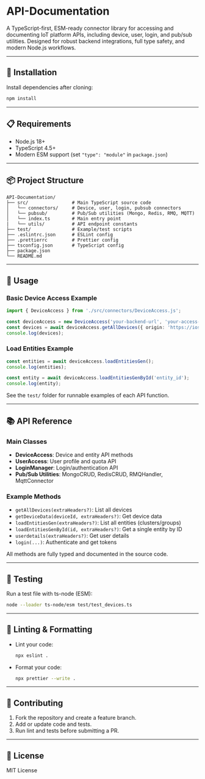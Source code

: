 # API-Documentation

A TypeScript-first, ESM-ready connector library for accessing and documenting IoT platform APIs, including device, user, login, and pub/sub utilities. Designed for robust backend integrations, full type safety, and modern Node.js workflows.

---

## 🚀 Installation

Install dependencies after cloning:

```bash
npm install
```

---

## 📋 Requirements

- Node.js 18+
- TypeScript 4.5+
- Modern ESM support (set `"type": "module"` in `package.json`)

---

## 📦 Project Structure

```
API-Documentation/
├── src/                # Main TypeScript source code
│   └── connectors/     # Device, user, login, pubsub connectors
│   └── pubsub/         # Pub/Sub utilities (Mongo, Redis, RMQ, MQTT)
│   └── index.ts        # Main entry point
|   └── utils/          # API endpoint constants
├── test/               # Example/test scripts
├── .eslintrc.json      # ESLint config
├── .prettierrc         # Prettier config
├── tsconfig.json       # TypeScript config
├── package.json
└── README.md
```

---

## 🔧 Usage

### Basic Device Access Example

```typescript
import { DeviceAccess } from './src/connectors/DeviceAccess.js';

const deviceAccess = new DeviceAccess('your-backend-url', 'your-access-token', false);
const devices = await deviceAccess.getAllDevices({ origin: 'https://iosense.io' });
console.log(devices);
```

### Load Entities Example

```typescript
const entities = await deviceAccess.loadEntitiesGen();
console.log(entities);

const entity = await deviceAccess.loadEntitiesGenById('entity_id');
console.log(entity);
```

See the `test/` folder for runnable examples of each API function.

---

## 📚 API Reference

### Main Classes
- **DeviceAccess**: Device and entity API methods
- **UserAccess**: User profile and quota API
- **LoginManager**: Login/authentication API
- **Pub/Sub Utilities**: MongoCRUD, RedisCRUD, RMQHandler, MqttConnector

### Example Methods
- `getAllDevices(extraHeaders?)`: List all devices
- `getDeviceData(deviceId, extraHeaders?)`: Get device data
- `loadEntitiesGen(extraHeaders?)`: List all entities (clusters/groups)
- `loadEntitiesGenById(id, extraHeaders?)`: Get a single entity by ID
- `userdetails(extraHeaders?)`: Get user details
- `login(...)`: Authenticate and get tokens

All methods are fully typed and documented in the source code.

---

## 🧪 Testing

Run a test file with ts-node (ESM):

```bash
node --loader ts-node/esm test/test_devices.ts 
```

---

## 🧹 Linting & Formatting

- Lint your code:
  ```bash
  npx eslint .
  ```
- Format your code:
  ```bash
  npx prettier --write .
  ```

---

## 🤝 Contributing

1. Fork the repository and create a feature branch.
2. Add or update code and tests.
3. Run lint and tests before submitting a PR.

---

## 📄 License

MIT License